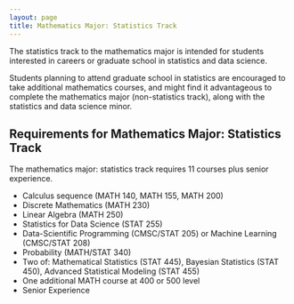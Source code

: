 ```yaml
---
layout: page
title: Mathematics Major: Statistics Track
---
```


The statistics track to the mathematics major is intended for students interested in careers or graduate school in statistics and data science. 

Students planning to attend graduate school in statistics are encouraged to take additional mathematics courses, and might find it advantageous to complete the mathematics major (non-statistics track), along with the statistics and data science minor. 

## Requirements for Mathematics Major: Statistics Track  

The mathematics major: statistics track requires 11 courses plus senior experience. 

* Calculus sequence (MATH 140, MATH 155, MATH 200)     
* Discrete Mathematics (MATH 230)     
* Linear Algebra (MATH 250)     
* Statistics for Data Science (STAT 255)    
* Data-Scientific Programming (CMSC/STAT 205) or Machine Learning (CMSC/STAT 208)     
* Probability (MATH/STAT 340)     
* Two of: Mathematical Statistics (STAT 445), Bayesian Statistics (STAT 450), Advanced Statistical Modeling (STAT 455)    
* One additional MATH course at 400 or 500 level    
* Senior Experience

